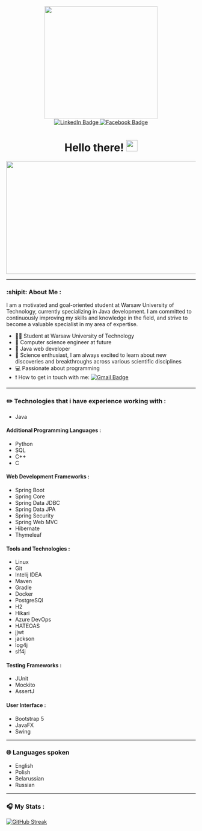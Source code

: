 <div id="header" align="center">
  <img src="https://media.giphy.com/media/2IudUHdI075HL02Pkk/giphy.gif" width="300"/>
</div>


<div id="badges" align="center">
  <a href="https://www.linkedin.com/in/mateusz-borka-215416256/">
     <img src="https://img.shields.io/badge/LinkedIn-blue?style=for-the-badge&logo=linkedin&logoColor=white" alt="LinkedIn Badge"/>
  </a>
  <a href="https://web.facebook.com/profile.php?id=100083919681151">
     <img src="https://img.shields.io/badge/Facebook-blue?style=for-the-badge&logo=facebook&logoColor=white" alt="Facebook Badge"/>
  </a>
</div >
<div id="counter" align="center">
  <img src="https://komarev.com/ghpvc/?username=your-MateuszBorka&style=flat-square&color=blue" alt="" />
</div >

<h1 align="center">
  Hello there!
  <img src="https://media.giphy.com/media/hvRJCLFzcasrR4ia7z/giphy.gif" width="30px"/>
</h1>
<div align="center">
  <img src="https://media.giphy.com/media/dWesBcTLavkZuG35MI/giphy.gif" width="600" height="300"/>
</div>

---

### :shipit: About Me :

I am a motivated and goal-oriented student at Warsaw University of Technology, currently specializing in Java development. I am committed to continuously improving my skills and knowledge in the field, and strive to become a valuable specialist in my area of expertise.
- :man_technologist: Student at Warsaw University of Technology
- :triangular_ruler: Computer science engineer at future
- :file_folder: Java web developer
- :telescope: Science enthusiast, I am always excited to learn about new discoveries and breakthroughs across various scientific disciplines
- :computer: Passionate about programming
- :exclamation: How to get in touch with me: [![Gmail Badge](https://img.shields.io/badge/gmail-red?style=flat&logo=gmail&logoColor=white)](https://mail.google.com/mail/?view=cm&fs=1&to=borko.m.126@gmail.com)

---

### :pencil2: Technologies that i have experience working with :
- Java
#### Additional Programming Languages :
- Python
- SQL
- C++
- C

#### Web Development Frameworks :
- Spring Boot
- Spring Core
- Spring Data JDBC
- Spring Data JPA
- Spring Security
- Spring Web MVC
- Hibernate
- Thymeleaf

#### Tools and Technologies :
- Linux
- Git
- Intelij IDEA
- Maven
- Gradle
- Docker
- PostgreSQl
- H2
- Hikari
- Azure DevOps
- HATEOAS
- jjwt
- jackson
- log4j
- slf4j

#### Testing Frameworks :
- JUnit
- Mockito
- AssertJ

#### User Interface :
- Bootstrap 5
- JavaFX
- Swing
---

### :globe_with_meridians: Languages spoken
- English
- Polish
- Belarussian
- Russian


---

### :headphones: My Stats :
[![GitHub Streak](http://github-readme-streak-stats.herokuapp.com?user=MateuszBorka&theme=dark&background=000000&mode=weekly)](https://git.io/streak-stats)

